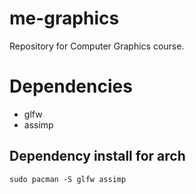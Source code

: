 # me-graphics
Repository for Computer Graphics course.

# Dependencies
- glfw
- assimp
## Dependency install for arch
```
sudo pacman -S glfw assimp
```